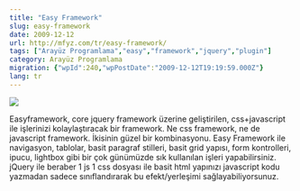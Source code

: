 ```yaml
---
title: "Easy Framework"
slug: easy-framework
date: 2009-12-12
url: http://mfyz.com/tr/easy-framework/
tags: ["Arayüz Programlama","easy","framework","jquery","plugin"]
category: Arayüz Programlama
migration: {"wpId":240,"wpPostDate":"2009-12-12T19:19:59.000Z"}
lang: tr
---
```


![](/images/archive/tr/2009/12/easyframework-300x58.jpg)

Easyframework, core jquery framework üzerine geliştirilen, css+javascript ile işlerinizi kolaylaştıracak bir framework. Ne css framework, ne de javascript framework. İkisinin güzel bir kombinasyonu. Easy Framework ile navigasyon, tablolar, basit paragraf stilleri, basit grid yapısı, form kontrolleri, ipucu, lightbox gibi bir çok günümüzde sık kullanılan işleri yapabilirsiniz. jQuery ile beraber 1 js 1 css dosyası ile basit html yapınızı javascript kodu yazmadan sadece sınıflandırarak bu efekt/yerleşimi sağlayabiliyorsunuz.